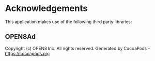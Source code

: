 # Acknowledgements
This application makes use of the following third party libraries:

## OPEN8Ad

Copyright (c) OPEN8 Inc. All rights reserved.
Generated by CocoaPods - https://cocoapods.org
